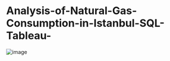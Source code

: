 # Analysis-of-Natural-Gas-Consumption-in-Istanbul-SQL-Tableau-
![image](https://github.com/batuhanep/Istanbul-Natural-Gas-Consumption-Analysis-SQL-Tableau/assets/111178652/56dfe651-ffea-4ecd-9b84-6610e065c729)
